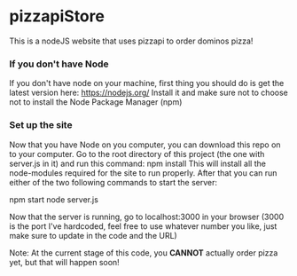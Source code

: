 # pizzapiStore
This is a nodeJS website that uses pizzapi to order dominos pizza!

### If you don't have Node
If you don't have node on your machine, first thing you should do is get the latest version here: https://nodejs.org/
Install it and make sure not to choose not to install the Node Package Manager (npm)

### Set up the site
Now that you have Node on you computer, you can download this repo on to your computer.
Go to the root directory of this project (the one with server.js in it) and run this command: npm install
This will install all the node-modules required for the site to run properly.
After that you can run either of the two following commands to start the server:

npm start
node server.js

Now that the server is running, go to localhost:3000 in your browser (3000 is the port I've hardcoded, feel free to use whatever number you like, just make sure to update in the code and the URL)

Note: At the current stage of this code, you **CANNOT** actually order pizza yet, but that will happen soon!

